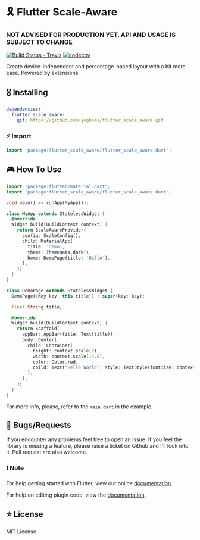 # 🎗 Flutter Scale-Aware

### NOT ADVISED FOR PRODUCTION YET. API AND USAGE IS SUBJECT TO CHANGE

[![Build Status - Travis](https://travis-ci.org/jogboms/flutter_scale_aware.svg?branch=master)](https://travis-ci.org/jogboms/flutter_scale_aware) [![codecov](https://codecov.io/gh/jogboms/flutter_scale_aware/branch/master/graph/badge.svg)](https://codecov.io/gh/jogboms/flutter_scale_aware)

Create device-independent and percentage-based layout with a bit more ease. Powered by extensions. 

## 🎖 Installing

```yaml
dependencies:
  flutter_scale_aware: 
    git: https://github.com/jogboms/flutter_scale_aware.git
```

### ⚡️ Import

```dart
import 'package:flutter_scale_aware/flutter_scale_aware.dart';
```

## 🎮 How To Use

```dart
import 'package:flutter/material.dart';
import 'package:flutter_scale_aware/flutter_scale_aware.dart';

void main() => runApp(MyApp());

class MyApp extends StatelessWidget {
  @override
  Widget build(BuildContext context) {
    return ScaleAwareProvider(
      config: ScaleConfig(),
      child: MaterialApp(
        title: 'Demo',
        theme: ThemeData.dark(),
        home: DemoPage(title: 'Hello'),
      ),
    );
  }
}

class DemoPage extends StatelessWidget {
  DemoPage({Key key, this.title}) : super(key: key);

  final String title;

  @override
  Widget build(BuildContext context) {
    return Scaffold(
      appBar: AppBar(title: Text(title)),
      body: Center(
        child: Container(
          height: context.scale(2),
          width: context.scale(14.5),
          color: Color.red,
          child: Text("Hello World", style: TextStyle(fontSize: context.fontScale(16))),
        ),
      ),
    );
  }
}
```

For more info, please, refer to the `main.dart` in the example.

## 🐛 Bugs/Requests

If you encounter any problems feel free to open an issue. If you feel the library is
missing a feature, please raise a ticket on Github and I'll look into it.
Pull request are also welcome.

### ❗️ Note

For help getting started with Flutter, view our online
[documentation](https://flutter.io/).

For help on editing plugin code, view the [documentation](https://flutter.io/platform-plugins/#edit-code).


## ⭐️ License

MIT License
